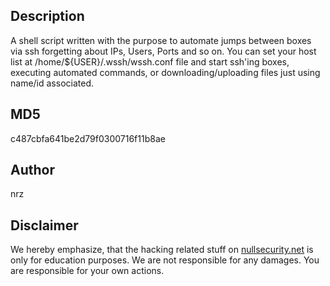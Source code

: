 Description
-----------
A shell script written with the purpose to automate jumps between boxes via ssh
forgetting about IPs, Users, Ports and so on.
You can set your host list at /home/${USER}/.wssh/wssh.conf file and start ssh'ing
boxes, executing automated commands, or downloading/uploading files just using name/id
associated.

MD5
---
c487cbfa641be2d79f0300716f11b8ae

Author
------
nrz

Disclaimer
----------
We hereby emphasize, that the hacking related stuff on
[nullsecurity.net](http://nullsecurity.net) is only for education purposes.
We are not responsible for any damages. You are responsible for your own
actions.
